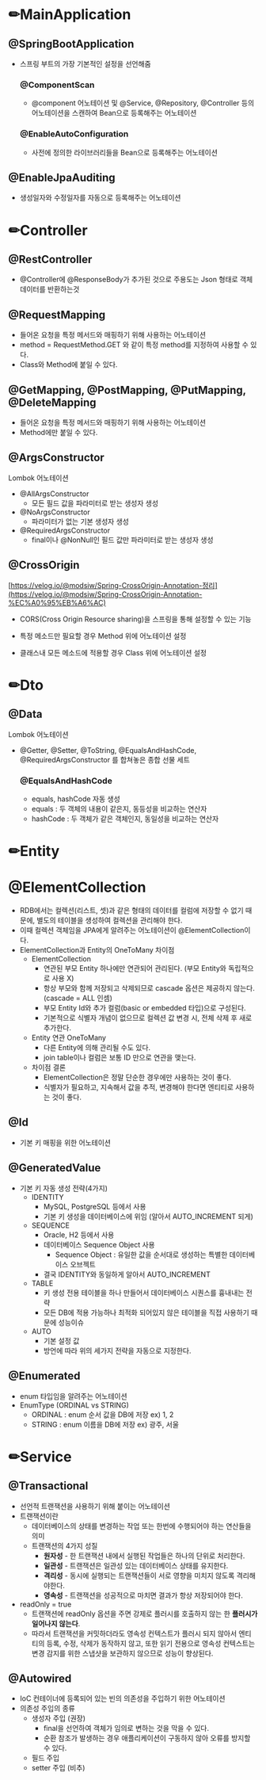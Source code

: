# ✏MainApplication

## @SpringBootApplication

- 스프링 부트의 가장 기본적인 설정을 선언해줌
    
    ### @ComponentScan
    
    - @component 어노테이션 및 @Service, @Repository, @Controller 등의 어노테이션을 스캔하여 Bean으로 등록해주는 어노테이션
    
    ### @EnableAutoConfiguration
    
    - 사전에 정의한 라이브러리들을 Bean으로 등록해주는 어노테이션

## @EnableJpaAuditing

- 생성일자와 수정일자를 자동으로 등록해주는 어노테이션

# ✏Controller

## @RestController

- @Controller에 @ResponseBody가 추가된 것으로 주용도는 Json 형태로 객체 데이터를 반환하는것

## @RequestMapping

- 들어온 요청을 특정 메서드와 매핑하기 위해 사용하는 어노테이션
- method = RequestMethod.GET 와 같이 특정 method를 지정하여 사용할 수 있다.
- Class와 Method에 붙일 수 있다.

## @GetMapping, @PostMapping, @PutMapping, @DeleteMapping

- 들어온 요청을 특정 메서드와 매핑하기 위해 사용하는 어노테이션
- Method에만 붙일 수 있다.

## @ArgsConstructor

Lombok 어노테이션

- @AllArgsConstructor
    - 모든 필드 값을 파라미터로 받는 생성자 생성
- @NoArgsConstructor
    - 파라미터가 없는 기본 생성자 생성
- @RequiredArgsConstructor
    - final이나 @NonNull인 필드 값만 파라미터로 받는 생성자 생성

## @CrossOrigin

[https://velog.io/@modsiw/Spring-CrossOrigin-Annotation-정리](https://velog.io/@modsiw/Spring-CrossOrigin-Annotation-%EC%A0%95%EB%A6%AC)

- CORS(Cross Origin Resource sharing)을 스프링을 통해 설정할 수 있는 기능

- 특정 메소드만 필요할 경우 Method 위에 어노테이션 설정
- 클래스내 모든 메소드에 적용할 경우 Class 위에 어노테이션 설정

# ✏Dto

## @Data

Lombok 어노테이션

- @Getter, @Setter, @ToString, @EqualsAndHashCode, @RequiredArgsConstructor 를 합쳐놓은 종합 선물 세트
    
    ### @EqualsAndHashCode
    
    - equals, hashCode 자동 생성
    - equals : 두 객체의 내용이 같은지, 동등성을 비교하는 연산자
    - hashCode : 두 객체가 같은 객체인지, 동일성을 비교하는 연산자

# ✏Entity

# @ElementCollection

- RDB에서는 컬렉션(리스트, 셋)과 같은 형태의 데이터를 컬럼에 저장할 수 없기 때문에, 별도의 테이블을 생성하여 컬렉션을 관리해야 한다.
- 이때 컬렉션 객체임을 JPA에게 알려주는 어노테이션이 @ElementCollection이다.
- ElementCollection과 Entity의 OneToMany 차이점
    - ElementCollection
        - 연관된 부모 Entity 하나에만 연관되어 관리된다. (부모 Entity와 독립적으로 사용 X)
        - 항상 부모와 함께 저장되고 삭제되므로 cascade 옵션은 제공하지 않는다. (cascade = ALL 인셈)
        - 부모 Entity Id와 추가 컬럼(basic or embedded 타입)으로 구성된다.
        - 기본적으로 식별자 개념이 없으므로 컬렉션 값 변경 시, 전체 삭제 후 새로 추가한다.
    - Entity 연관 OneToMany
        - 다른 Entity에 의해 관리될 수도 있다.
        - join table이나 컬럼은 보통 ID 만으로 연관을 맺는다.
    - 차이점 결론
        - ElementCollection은 정말 단순한 경우에만 사용하는 것이 좋다.
        - 식별자가 필요하고, 지속해서 값을 추적, 변경해야 한다면 엔티티로 사용하는 것이 좋다.

## @Id

- 기본 키 매핑을 위한 어노테이션

## @GeneratedValue

- 기본 키 자동 생성 전략(4가지)
    - IDENTITY
        - MySQL, PostgreSQL 등에서 사용
        - 기본 키 생성을 데이터베이스에 위임 (알아서 AUTO_INCREMENT 되게)
    - SEQUENCE
        - Oracle, H2 등에서 사용
        - 데이터베이스 Sequence Object 사용
            - Sequence Object : 유일한 값을 순서대로 생성하는 특별한 데이터베이스 오브젝트
        - 결국 IDENTITY와 동일하게 알아서 AUTO_INCREMENT
    - TABLE
        - 키 생성 전용 테이블을 하나 만들어서 데이터베이스 시퀀스를 흉내내는 전략
        - 모든 DB에 적용 가능하나 최적화 되어있지 않은 테이블을 직접 사용하기 때문에 성능이슈
    - AUTO
        - 기본 설정 값
        - 방언에 따라 위의 세가지 전략을 자동으로 지정한다.

## @Enumerated

- enum 타입임을 알려주는 어노테이션
- EnumType (ORDINAL vs STRING)
    - ORDINAL : enum 순서 값을 DB에 저장 ex) 1, 2
    - STRING : enum 이름을 DB에 저장 ex) 광주, 서울

# ✏Service

## @Transactional

- 선언적 트랜잭션을 사용하기 위해 붙이는 어노테이션
- 트랜잭션이란
    - 데이터베이스의 상태를 변경하는 작업 또는 한번에 수행되어야 하는 연산들을 의미
    - 트랜잭션의 4가지 성질
        - **원자성** - 한 트랜잭션 내에서 실행된 작업들은 하나의 단위로 처리한다.
        - **일관성** - 트랜잭션은 일관성 있는 데이터베이스 상태를 유지한다.
        - **격리성** - 동시에 실행되는 트랜잭션들이 서로 영향을 미치지 않도록 격리해야한다.
        - **영속성** - 트랜잭션을 성공적으로 마치면 결과가 항상 저장되어야 한다.
- readOnly = true
    - 트랜잭션에 readOnly 옵션을 주면 강제로 플러시를 호출하지 않는 한 **플러시가 일어나지 않는다**.
    - 따라서 트랜잭션을 커밋하더라도 영속성 컨텍스트가 플러시 되지 않아서 엔티티의 등록, 수정, 삭제가 동작하지 않고, 또한 읽기 전용으로 영속성 컨텍스트는 변경 감지를 위한 스냅샷을 보관하지 않으므로 성능이 향상된다.

## @Autowired

- IoC 컨테이너에 등록되어 있는 빈의 의존성을 주입하기 위한 어노테이션
- 의존성 주입의 종류
    - 생성자 주입 (권장)
        - final을 선언하여 객체가 임의로 변하는 것을 막을 수 있다.
        - 순환 참조가 발생하는 경우 애플리케이션이 구동하지 않아 오류를 방지할 수 있다.
    - 필드 주입
    - setter 주입 (비추)